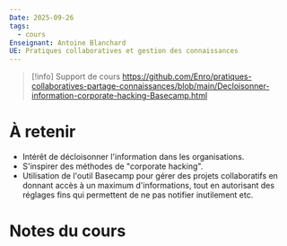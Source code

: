 ```yaml
---
Date: 2025-09-26
tags:
  - cours
Enseignant: Antoine Blanchard
UE: Pratiques collaboratives et gestion des connaissances
---
```

> [!info] Support de cours
> https://github.com/Enro/pratiques-collaboratives-partage-connaissances/blob/main/Decloisonner-information-corporate-hacking-Basecamp.html

# À retenir

- Intérêt de décloisonner l'information dans les organisations. 
- S'inspirer des méthodes de "corporate hacking". 
- Utilisation de l'outil Basecamp pour gérer des projets collaboratifs en donnant accès à un maximum d'informations, tout en autorisant des réglages fins qui permettent de ne pas notifier inutilement etc.

# Notes du cours 
